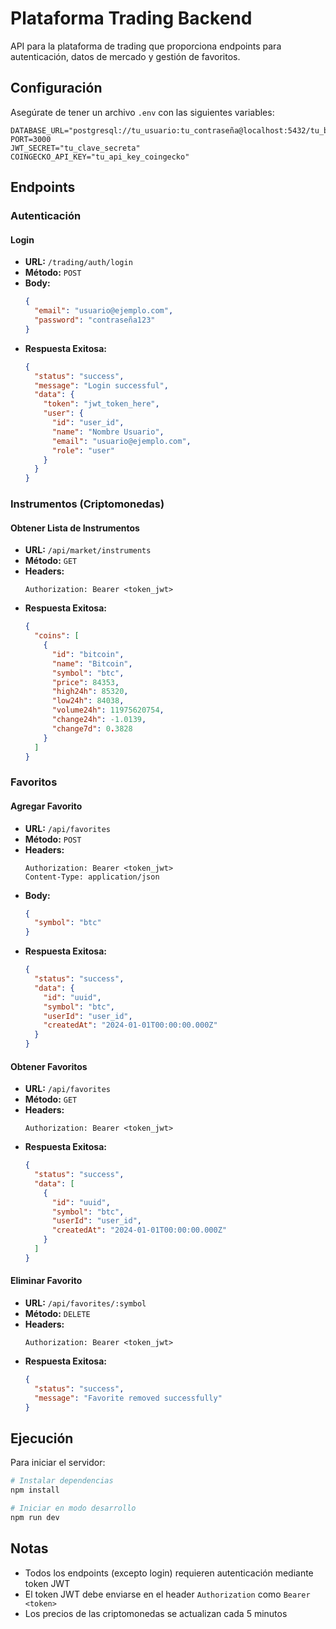 # Plataforma Trading Backend

API para la plataforma de trading que proporciona endpoints para autenticación, datos de mercado y gestión de favoritos.

## Configuración

Asegúrate de tener un archivo `.env` con las siguientes variables:

```plaintext
DATABASE_URL="postgresql://tu_usuario:tu_contraseña@localhost:5432/tu_base_de_datos"
PORT=3000
JWT_SECRET="tu_clave_secreta"
COINGECKO_API_KEY="tu_api_key_coingecko"
```

## Endpoints

### Autenticación

#### Login
- **URL:** `/trading/auth/login`
- **Método:** `POST`
- **Body:**
  ```json
  {
    "email": "usuario@ejemplo.com",
    "password": "contraseña123"
  }
  ```
- **Respuesta Exitosa:**
  ```json
  {
    "status": "success",
    "message": "Login successful",
    "data": {
      "token": "jwt_token_here",
      "user": {
        "id": "user_id",
        "name": "Nombre Usuario",
        "email": "usuario@ejemplo.com",
        "role": "user"
      }
    }
  }
  ```

### Instrumentos (Criptomonedas)

#### Obtener Lista de Instrumentos
- **URL:** `/api/market/instruments`
- **Método:** `GET`
- **Headers:** 
  ```
  Authorization: Bearer <token_jwt>
  ```
- **Respuesta Exitosa:**
  ```json
  {
    "coins": [
      {
        "id": "bitcoin",
        "name": "Bitcoin",
        "symbol": "btc",
        "price": 84353,
        "high24h": 85320,
        "low24h": 84038,
        "volume24h": 11975620754,
        "change24h": -1.0139,
        "change7d": 0.3828
      }
    ]
  }
  ```

### Favoritos

#### Agregar Favorito
- **URL:** `/api/favorites`
- **Método:** `POST`
- **Headers:**
  ```
  Authorization: Bearer <token_jwt>
  Content-Type: application/json
  ```
- **Body:**
  ```json
  {
    "symbol": "btc"
  }
  ```
- **Respuesta Exitosa:**
  ```json
  {
    "status": "success",
    "data": {
      "id": "uuid",
      "symbol": "btc",
      "userId": "user_id",
      "createdAt": "2024-01-01T00:00:00.000Z"
    }
  }
  ```

#### Obtener Favoritos
- **URL:** `/api/favorites`
- **Método:** `GET`
- **Headers:**
  ```
  Authorization: Bearer <token_jwt>
  ```
- **Respuesta Exitosa:**
  ```json
  {
    "status": "success",
    "data": [
      {
        "id": "uuid",
        "symbol": "btc",
        "userId": "user_id",
        "createdAt": "2024-01-01T00:00:00.000Z"
      }
    ]
  }
  ```

#### Eliminar Favorito
- **URL:** `/api/favorites/:symbol`
- **Método:** `DELETE`
- **Headers:**
  ```
  Authorization: Bearer <token_jwt>
  ```
- **Respuesta Exitosa:**
  ```json
  {
    "status": "success",
    "message": "Favorite removed successfully"
  }
  ```

## Ejecución

Para iniciar el servidor:

```bash
# Instalar dependencias
npm install

# Iniciar en modo desarrollo
npm run dev
```

## Notas
- Todos los endpoints (excepto login) requieren autenticación mediante token JWT
- El token JWT debe enviarse en el header `Authorization` como `Bearer <token>`
- Los precios de las criptomonedas se actualizan cada 5 minutos
